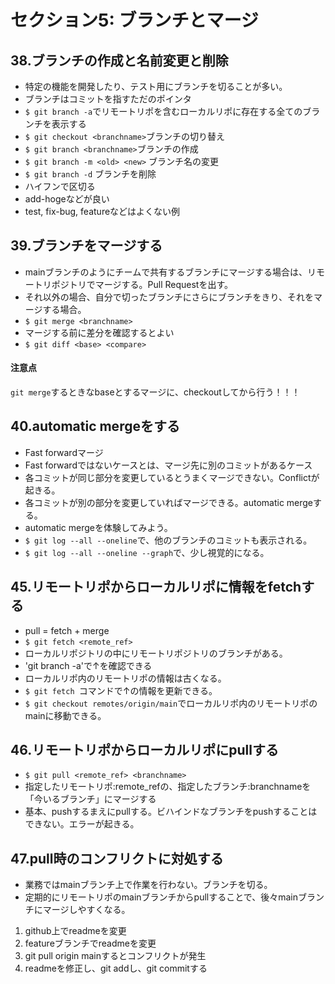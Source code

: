 # セクション5: ブランチとマージ
## 38.ブランチの作成と名前変更と削除
- 特定の機能を開発したり、テスト用にブランチを切ることが多い。  
- ブランチはコミットを指すただのポインタ
- `$ git branch -a`でリモートリポを含むローカルリポに存在する全てのブランチを表示する
- `$ git checkout <branchname>`ブランチの切り替え
- `$ git branch <branchname>`ブランチの作成
- `$ git branch -m <old> <new>` ブランチ名の変更
- `$ git branch -d` ブランチを削除
- ハイフンで区切る
- add-hogeなどが良い
- test, fix-bug, featureなどはよくない例

## 39.ブランチをマージする
- mainブランチのようにチームで共有するブランチにマージする場合は、リモートリポジトリでマージする。Pull Requestを出す。
- それ以外の場合、自分で切ったブランチにさらにブランチをきり、それをマージする場合。
- `$ git merge <branchname>`
- マージする前に差分を確認するとよい
- `$ git diff <base> <compare>`
#### 注意点
`git merge`するときなbaseとするマージに、checkoutしてから行う！！！

## 40.automatic mergeをする
- Fast forwardマージ
- Fast forwardではないケースとは、マージ先に別のコミットがあるケース
- 各コミットが同じ部分を変更しているとうまくマージできない。Conflictが起きる。
- 各コミットが別の部分を変更していればマージできる。automatic mergeする。
- automatic mergeを体験してみよう。
- `$ git log --all --oneline`で、他のブランチのコミットも表示される。
- `$ git log --all --oneline --graph`で、少し視覚的になる。

## 45.リモートリポからローカルリポに情報をfetchする
- pull = fetch + merge
- `$ git fetch <remote_ref>`
- ローカルリポジトリの中にリモートリポジトリのブランチがある。
- 'git branch -a'で↑を確認できる
- ローカルリポ内のリモートリポの情報は古くなる。
- `$ git fetch `コマンドで↑の情報を更新できる。
- `$ git checkout remotes/origin/main`でローカルリポ内のリモートリポのmainに移動できる。

## 46.リモートリポからローカルリポにpullする
- `$ git pull <remote_ref> <branchname>`
- 指定したリモートリポ:remote_refの、指定したブランチ:branchnameを「今いるブランチ」にマージする
- 基本、pushするまえにpullする。ビハインドなブランチをpushすることはできない。エラーが起きる。

## 47.pull時のコンフリクトに対処する
- 業務ではmainブランチ上で作業を行わない。ブランチを切る。
- 定期的にリモートリポのmainブランチからpullすることで、後々mainブランチにマージしやすくなる。
1. github上でreadmeを変更
2. featureブランチでreadmeを変更
3. git pull origin mainするとコンフリクトが発生
4. readmeを修正し、git addし、git commitする



